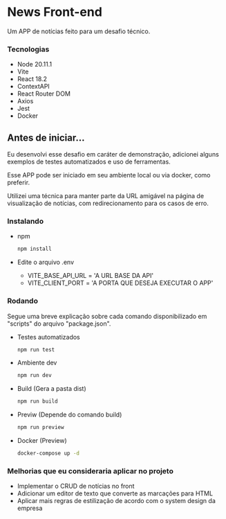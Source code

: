 # News Front-end

Um APP de notícias feito para um desafio técnico.

### Tecnologias

- Node 20.11.1
- Vite
- React 18.2
- ContextAPI
- React Router DOM
- Axios
- Jest
- Docker

## Antes de iniciar...

Eu desenvolvi esse desafio em caráter de demonstração, adicionei alguns exemplos de testes automatizados e uso de ferramentas.

Esse APP pode ser iniciado em seu ambiente local ou via docker, como preferir.

Utilizei uma técnica para manter parte da URL amigável na página de visualização de notícias, com redirecionamento para os casos de erro.

### Instalando

- npm

  ```sh
  npm install
  ```

- Edite o arquivo .env
  - VITE_BASE_API_URL = 'A URL BASE DA API'
  - VITE_CLIENT_PORT = 'A PORTA QUE DESEJA EXECUTAR O APP'

### Rodando

Segue uma breve explicação sobre cada comando disponibilizado em "scripts" do arquivo "package.json".

- Testes automatizados

  ```sh
  npm run test
  ```

- Ambiente dev

  ```sh
  npm run dev
  ```

- Build (Gera a pasta dist)

  ```sh
  npm run build
  ```

- Previw (Depende do comando build)

  ```sh
  npm run preview
  ```

- Docker (Preview)

  ```sh
  docker-compose up -d
  ```

### Melhorias que eu consideraria aplicar no projeto

- Implementar o CRUD de notícias no front
- Adicionar um editor de texto que converte as marcações para HTML
- Aplicar mais regras de estilização de acordo com o system design da empresa
